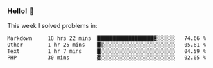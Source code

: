 ### Hello! 👋

This week I solved problems in:

<!--START_SECTION:waka-->

```txt
Markdown     18 hrs 22 mins  ██████████████████▓░░░░░░   74.66 %
Other        1 hr 25 mins    █▒░░░░░░░░░░░░░░░░░░░░░░░   05.81 %
Text         1 hr 7 mins     █░░░░░░░░░░░░░░░░░░░░░░░░   04.59 %
PHP          30 mins         ▓░░░░░░░░░░░░░░░░░░░░░░░░   02.05 %
```

<!--END_SECTION:waka-->
